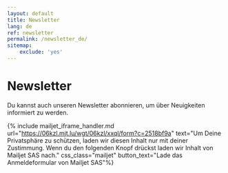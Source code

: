 ```yaml
---
layout: default
title: Newsletter
lang: de
ref: newsletter
permalink: /newsletter_de/
sitemap:
    exclude: 'yes'
---
```


# Newsletter

Du kannst auch unseren Newsletter abonnieren, um über Neuigkeiten informiert zu werden.

{% include mailjet_iframe_handler.md url="https://06kzl.mjt.lu/wgt/06kzl/xxql/form?c=2518bf9a" text="Um Deine Privatsphäre zu schützen, laden wir diesen Inhalt nur mit deiner Zustimmung. Wenn du den folgenden Knopf drückst laden wir Inhalt von Mailjet SAS nach." css_class="mailjet" button_text="Lade das Anmeldeformular von Mailjet SAS"%}